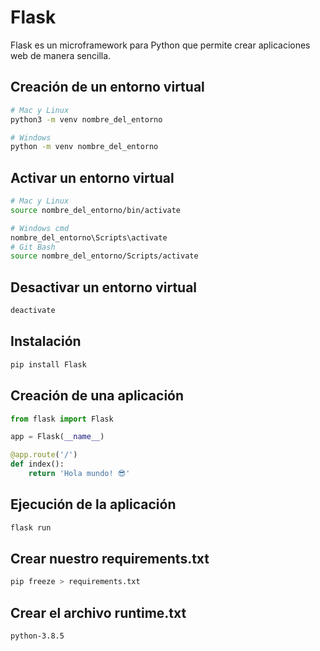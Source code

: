 # Flask

Flask es un microframework para Python que permite crear aplicaciones web de manera sencilla.

## Creación de un entorno virtual

```bash
# Mac y Linux
python3 -m venv nombre_del_entorno

# Windows
python -m venv nombre_del_entorno
```

## Activar un entorno virtual

```bash
# Mac y Linux
source nombre_del_entorno/bin/activate

# Windows cmd
nombre_del_entorno\Scripts\activate
# Git Bash
source nombre_del_entorno/Scripts/activate
```

## Desactivar un entorno virtual

```bash
deactivate
```

## Instalación

```bash
pip install Flask
```

## Creación de una aplicación

```python
from flask import Flask

app = Flask(__name__)

@app.route('/')
def index():
    return 'Hola mundo! 😎'
```

## Ejecución de la aplicación

```bash
flask run
```

## Crear nuestro requirements.txt

```bash
pip freeze > requirements.txt
```

## Crear el archivo runtime.txt

```bash 
python-3.8.5
```